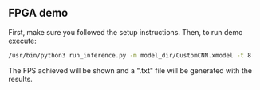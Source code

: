## FPGA demo

First, make sure you followed the setup instructions. Then, to run demo execute:  

```bash
/usr/bin/python3 run_inference.py -m model_dir/CustomCNN.xmodel -t 8 
  ```
The FPS achieved will be shown and a ".txt" file will be generated with the results.  
